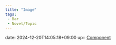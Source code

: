 ```yaml
---
title: "Image"
tags:
 - Bar
 - Novel/Topic
---
```


date: 2024-12-20T14:05:18+09:00
up:: [Component](Novel/Chaos/Component.md)


